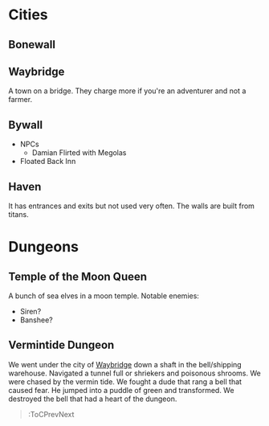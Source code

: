 # Cities

## Bonewall


## Waybridge
A town on a bridge. They charge more if you're an adventurer and not a farmer.

## Bywall
* NPCs
    * Damian
        Flirted with Megolas
* Floated Back Inn

## Haven
It has entrances and exits but not used very often. The walls are built from titans.

# Dungeons

## Temple of the Moon Queen
A bunch of sea elves in a moon temple.
Notable enemies:
* Siren?
* Banshee?

## Vermintide Dungeon
We went under the city of [Waybridge](#Waybridge) down a shaft in the bell/shipping warehouse. Navigated a tunnel full or shriekers and poisonous shrooms. We were chased by the vermin tide. We fought a dude that rang a bell that caused fear. He jumped into a puddle of green and transformed. We destroyed the bell that had a heart of the dungeon.

> :ToCPrevNext

